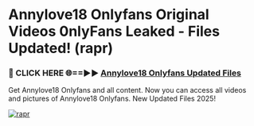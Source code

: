 # Annylove18 Onlyfans Original Videos 0nlyFans Leaked - Files Updated! (rapr)

<h3>🔴 CLICK HERE 🌐==►► <a href="https://tinyurl.com/ehrbuxhb" rel="nofollow">Annylove18 Onlyfans Updated Files</a></h3>

Get Annylove18 Onlyfans and all content. Now you can access all videos and pictures of Annylove18 Onlyfans. New Updated Files 2025!

[![rapr](https://i.imgur.com/lVYEuWS.gif)](https://tinyurl.com/ehrbuxhb)
